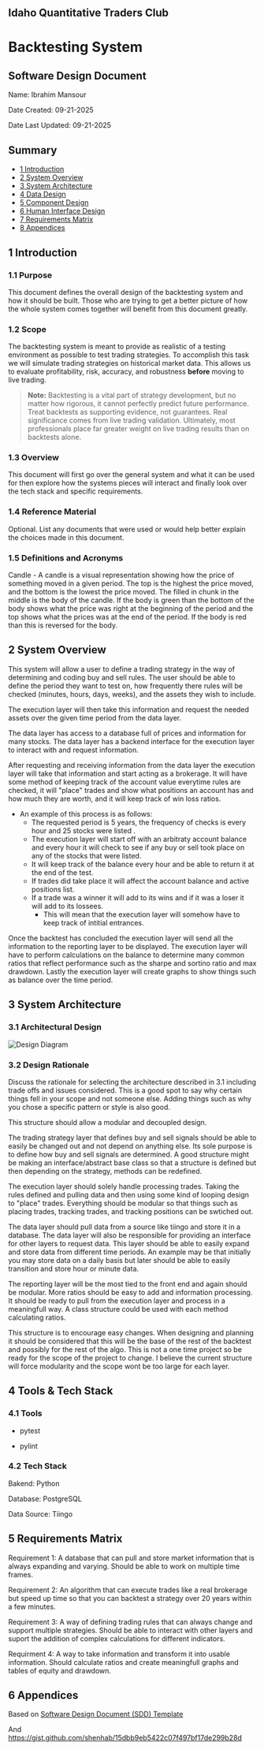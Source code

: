 ## Idaho Quantitative Traders Club
# Backtesting System
## Software Design Document

Name: Ibrahim Mansour

Date Created: 09-21-2025

Date Last Updated: 09-21-2025

## Summary

- [1 Introduction](#1-introduction)
- [2 System Overview](#2-system-overview)
- [3 System Architecture](#3-system-architecture)
- [4 Data Design](#4-data-design)
- [5 Component Design](#5-component-design)
- [6 Human Interface Design](#6-human-interface-design)
- [7 Requirements Matrix](#7-requirements-matrix)
- [8 Appendices](#8-appendices)

## 1 Introduction

### 1.1 Purpose

This document defines the overall design of the backtesting system and how it should be built. Those who are trying to get a better picture of how the whole system comes together will benefit from this document greatly.

### 1.2 Scope

The backtesting system is meant to provide as realistic of a testing environment as possible to test trading strategies. To accomplish this task we will simulate trading strategies on historical market data. This allows us to evaluate profitability, risk, accuracy, and robustness **before** moving to live trading.
> **Note:** Backtesting is a vital part of strategy development, but no matter how rigorous, it cannot perfectly predict future performance. Treat backtests as supporting evidence, not guarantees. Real significance comes from live trading validation. Ultimately, most professionals place far greater weight on live trading results than on backtests alone.

### 1.3 Overview

This document will first go over the general system and what it can be used for then explore how the systems pieces will interact and finally look over the tech stack and specific requirements.

### 1.4 Reference Material

Optional. List any documents that were used or would help better explain the choices made in this document.

### 1.5 Definitions and Acronyms

Candle - A candle is a visual representation showing how the price of something moved in a given period. The top is the highest the price moved, and the bottom is the lowest the price moved. The filled in chunk in the middle is the body of the candle. If the body is green than the bottom of the body shows what the price was right at the beginning of the period and the top shows what the prices was at the end of the period. If the body is red than this is reversed for the body.

## 2 System Overview

This system will allow a user to define a trading strategy in the way of determining and coding buy and sell rules. The user should be able to define the period they want to test on, how frequently there rules will be checked (minutes, hours, days, weeks), and the assets they wish to include. 

The execution layer will then take this information and request the needed assets over the given time period from the data layer. 

The data layer has access to a database full of prices and information for many stocks. The data layer has a backend interface for the execution layer to interact with and request information. 

After requesting and receiving information from the data layer the execution layer will take that information and start acting as a brokerage. It will have some method of keeping track of the account value everytime rules are checked, it will "place" trades and show what positions an account has and how much they are worth, and it will keep track of win loss ratios.
  - An example of this process is as follows:
    - The requested period is 5 years, the frequency of checks is every hour and 25 stocks were listed .
    - The execution layer will start off with an arbitraty account balance and every hour it will check to see if any buy or sell took place on any of the stocks that were listed.
    - It will keep track of the balance every hour and be able to return it at the end of the test.
    - If trades did take place it will affect the account balance and active positions list.
    - If a trade was a winner it will add to its wins and if it was a loser it will add to its lossees.
      - This will mean that the execution layer will somehow have to keep track of intitial entrances.

Once the backtest has concluded the execution layer will send all the information to the reporting layer to be displayed. The execution layer will have to perform calculations on the balance to determine many common ratios that reflect performance such as the sharpe and sortino ratio and max drawdown. Lastly the execution layer will create graphs to show things such as balance over the time period.

## 3 System Architecture

### 3.1 Architectural Design

![Design Diagram](images/Screenshot%202025-09-21%20at%202.14.25%E2%80%AFPM.png)

### 3.2 Design Rationale

Discuss the rationale for selecting the architecture described in 3.1 including trade offs and issues considered. This is a good spot to say why certain things fell in your scope and not someone else. Adding things such as why you chose a specific pattern or style is also good.

This structure should allow a modular and decoupled design. 

The trading strategy layer that defines buy and sell signals should be able to easily be changed out and not depend on anything else. Its sole purpose is to define how buy and sell signals are determined. A good structure might be making an interface/abstract base class so that a structure is defined but then depending on the strategy, methods can be redefined.

The execution layer should solely handle processing trades. Taking the rules defined and pulling data and then using some kind of looping design to "place" trades. Everything should be modular so that things such as placing trades, tracking trades, and tracking positions can be swtiched out.

The data layer should pull data from a source like tiingo and store it in a database. The data layer will also be responsible for providing an interface for other layers to request data. This layer should be able to easily expand and store data from different time periods. An example may be that initially you may store data on a daily basis but later should be able to easily transition and store hour or minute data.

The reporting layer will be the most tied to the front end and again should be modular. More ratios should be easy to add and information processing. It should be ready to pull from the execution layer and process in a meaningfull way. A class structure could be used with each method calculating ratios.

This structure is to encourage easy changes. When designing and planning it should be considered that this will be the base of the rest of the backtest and possibly for the rest of the algo. This is not a one time project so be ready for the scope of the project to change. I believe the current structure will force modularity and the scope wont be too large for each layer.

## 4 Tools & Tech Stack

### 4.1 Tools

- pytest

- pylint

### 4.2 Tech Stack

Bakend: Python

Database: PostgreSQL

Data Source: Tiingo

## 5 Requirements Matrix
Requirement 1: A database that can pull and store market information that is always expanding and varying. Should be able to work on multiple time frames.

Requirement 2: An algorithm that can execute trades like a real brokerage but speed up time so that you can backtest a strategy over 20 years within a few minutes.

Requirement 3: A way of defining trading rules that can always change and support multiple strategies. Should be able to interact with other layers and suport the addition of complex calculations for different indicators.

Requirment 4: A way to take information and transform it into usable information. Should calculate ratios and create meaningfull graphs and tables of equity and drawdown.

## 6 Appendices
Based on [Software Design Document (SDD) Template ](https://devlegalsimpli.blob.core.windows.net/pdfseoforms/pdf-20180219t134432z-001/pdf/software-design-document-2.pdf)

And https://gist.github.com/shenhab/15dbb9eb5422c07f497bf17de299b28d